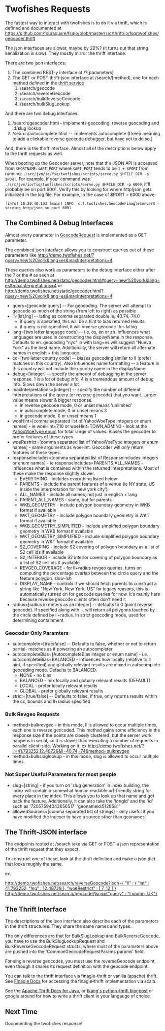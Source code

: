 # Twofishes Requests

The fastest way to interact with twofishes is to do it via thrift, which is defined and documented at <https://github.com/foursquare/fsqio/blob/master/src/thrift/io/fsq/twofishes/geocoder.thrift>

The json interfaces are slower, maybe by 20%? (it turns out that string serialization is slow). They mostly mirror the thrift interface.

There are two json interfaces:

1. The combined REST-y interface at /?[parameters]
2. The GET or POST thrift-json interface at /search/[method], one for each method defined in the [thrift service](https://github.com/foursquare/fsqio/blob/master/src/thrift/io/fsq/twofishes/geocoder.thrift#L464)
    1. /search/geocode
    2. /search/reverseGeocode
    3. /search/bulkReverseGeocode
    4. /search/bulkSlugLookup

And there are two debug interfaces

1. /search/geocoder.html - implements geocoding, reverse geocoding and id/slug lookup
2. /search/autocomplete.html -- implements autocomplete
(I keep meaning to add a clickable reverse geocode debugger, but have yet to do so.)

And, there is the thrift interface. Almost all of the descriptions below apply to the thrift requests as well.

When booting up the Geocoder server, note that the JSON API is accessed
from `$HOSTNAME:$API_PORT` where `$API_PORT` tends to be `1 + $PORT` from
running: `./src/jvm/io/fsq/twofishes/scripts/serve.py $HFILE_DIR -p $PORT`. For example, if your command
was `./src/jvm/io/fsq/twofishes/scripts/serve.py $HFILE_DIR -p 6000`, it'll probably be on port 6001.
Verify this by looking for where http/json gets initialized in the log
file. For example, in the case of $PORT = 6000 above:

`[info] 18:20:40.103 [main] INFO  c.f.twofishes.GeocodeFinagleServer$ - serving http/json on port 6001`

## The Combined & Debug Interfaces
Almost every parameter in [GeocodeRequest](https://github.com/foursquare/fsqio/blob/master/src/thrift/io/fsq/twofishes/geocoder.thrift#L309) is implemented as a GET parameter.

The combined json interface allows you to construct queries out of these parameters like <http://demo.twofishes.net/?query=new%20york&lang=es&maxInterpretations=4>

These queries also work as parameters to the debug interface either after the ? or the # as seen at <http://demo.twofishes.net/static/geocoder.html#query=new%20york&lang=es&maxInterpretations=4> or <http://demo.twofishes.net/static/geocoder.html?query=new%20york&lang=es&maxInterpretations=4>

- query=[geocode query] -- For geocoding. The server will attempt to geocode as much of the string (from left to right) as possible
- ll=[lat,lng] -- latlng as comma separated double ie, 40.74,-74.0
    - if query is specified, this will be a hint to bias returned results
    - if query is not specified, it will reverse geocode this latlng
- lang=[two letter language code] -- i.e. es, en or zh. Influences what languages are used in constructing the displayName in the response. Defaults to en. geocoding "nyc" in with lang=es will suggest "Nueva York" as the best name. Additionally, the server will return all alternate names in english + this language.
- cc=[two letter country code] -- biases geocoding similar to ll (prefer matches in this country). Also influences name formatting -- a feature in this country will not include the country name in the displayName
- debug=[integer] -- specify the amount of debugging in the server response. 1 is a lot of debug info, 4 is a tremendous amount of debug info. Slows down the server a lot.
- maxInterpretations=[integer] -- specify the number of different interpretations of the query (or reverse geocode) that you want. Larger value means slower & bigger response.
    - in reverse geocode mode, 0 or unset means 'unlimited'
    - in autocomplete mode, 0 or unset means 3
    - in geocode mode, 0 or unset means 1
- woeHint=[comma separated list of YahooWoeType integers or enum names] - ie woeHint=7,10 or woeHint=TOWN,ADMIN3 - look at the [YahooWoeType enum](https://github.com/foursquare/fsqio/blob/master/src/thrift/io/fsq/twofishes/geocoder.thrift#L9) for total range of values. Biases the geocoder to prefer features of these types
- woeRestrict=[comma separated list of YahooWoeType integers or enum names] - same arguments as woeHint. Geocoder will *only* return features of these types.
- responseIncludes=[comma separated list of ResponseIncludes integers or enum names] - ie responseIncludes=PARENTS,ALL_NAMES - influences what is contained within the returned interpretations. Most of these make the response slightly slower.
    - EVERYTHING - includes everything listed below
    - PARENTS - include the parent features of a venue (ie NY state, US inside the interpretation for 'new york city')
    - ALL_NAMES - include all names, not just in english + lang
    - PARENT_ALL_NAMES - same, but for parents
    - WKB_GEOMETRY - include polygon boundary geometry in WKB format if available
    - WKT_GEOMETRY - include polygon boundary geometry in WKT format if available
    - WKB_GEOMETRY_SIMPLIFIED - include simplified polygon boundary geometry in WKB format if available
    - WKT_GEOMETRY_SIMPLIFIED - include simplified polygon boundary geometry in WKT format if available
    - S2_COVERING - include S2 covering of polygon boundary as a list of S2 cell ids if available
    - S2_INTERIOR - include S2 interior covering of polygon boundary as a list of S2 cell ids if available
    - REVGEO_COVERAGE - for ll+radius revgeo queries, turns on computing the percentage overlap between the circle query and the feature polygon. slow-ish
    - DISPLAY_NAME -  controls if we should fetch parents to construct a string like "New York, New York, US" for legacy reasons, this is automatically turned on for geocode queries for now. It's mainly here because reverse geocode clients often don't need it
- radius=[radius in meters as an integer] -- defaults to 0 (point reverse geocode). If specified along with ll, will return all polygons touched by the circle defined by ll+radius. In strict geocoding mode, used for determining containment.

### Geocoder Only Paramters
- autocomplete=[true/false] -- Defaults to false, whether or not to return partial-  matches as if powering an autocompleter
- autocompleteBias=[AutocompleteBias integer or enum name] - i.e. autocompleteBias=BALANCED - influences how locally (relative to ll hint, if specified) and globally relevant results are mixed in autocomplete geocoding mode. Defaults to BALANCED.
    - NONE - no bias
    - BALANCED - mix locally and globally relevant results (DEFAULT)
    - LOCAL - prefer locally relevant results
    - GLOBAL - prefer globally relevant results
- strict=[true/false] -- Defaults to false, if true, only returns results within the cc, bounds and ll+radius specified

### Bulk Revgeo Requests
- method=bulkrevgeo - in this mode, ll is allowed to occur multiple times, each one is reverse geocoded. This method gains some efficiency in the response size if the points are closely clustered, but the server work happens in serial, so it is slower than executing a number of requests in parallel client-side. Working on it. ex <http://demo.twofishes.net/?ll=41.793252,12.48729&ll=40.74,-74&method=bulkrevgeo>
- method=bulksluglookup - in this mode, slug is allowed to occur multiple times.


### Not Super Useful Parameters for most people
- slug=[string] - if you turn on 'slug generation' in index building, the index will contain a somewhat human readable url-friendly string for every place in the index. This allows you to look up that name and get back the feature. Additionally, it can also take the 'longId' and the 'id' such as '72057594043056517' 'geonameid:5128581'
- allowedSources=[comma separated list of strings] - only useful if you have modified the indexer to have a source other than geonames.


## The Thrift-JSON interface
The endpoints rooted at /search take via GET or POST a json representation of the thrift request that they expect.

To construct one of these, look at the thrift definition and make a json dict that looks roughly the same.

ex.

[http://demo.twofishes.net/search/reverseGeocode?json={ "ll" : { "lat" : 41.793252, "lng" : 12.48729 }, "woeRestrict" : [ 7, 12 ] }](http://demo.twofishes.net/search/reverseGeocode?json={%20%22ll%22%20:%20{%20%22lat%22%20:%2041.793252,%20%22lng%22%20:%2012.48729%20},%20%22woeRestrict%22%20:%20[%207,%2012%20]%20})
[http://demo.twofishes.net/search/geocode?json={"query" : "London, UK"}](http://demo.twofishes.net/search/geocode?json={%22query%22%20:%20%22London,%20UK%22})

## The Thrift Interface
The descriptions of the json interface also describe each of the parameters in the thrift structures. They share the same names and types.

The only differences are that for BulkSlugLookup and BulkReverseGeocode, you have to use the BulkSlugLookupRequest and BulkReverseGeocodeRequest structs, where most of the parameters above are pushed into the 'CommonGeocodeRequestParams params' field.

For single reverse geocodes, you must use the reverseGeocode endpoint, even though it shares its request definition with the geocode endpoint.

You can talk to the thrift interface via finagle-thrift or vanilla (apache) thrift. See [Finagle Docs](https://github.com/twitter/finagle#Simple%20Client%20and%20Server%20for%20Thrift) for accessing the finagle-thrift implementation via scala.

See the [Apache Thrift Docs for Java](http://thrift.apache.org/tutorial/java/), or [tkang's python-thrift blogpost](http://tkang.blogspot.com/2010/07/thrift-server-client-in-python.html) or google around for how to write a thrift client in your langauge of choice.

## Next Time
Documenting the twofishes response!
